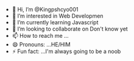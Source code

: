 - 👋 Hi, I’m @Kingpshcyo001
- 👀 I’m interested in Web Developmen
- 🌱 I’m currently learning Javascript
- 💞️ I’m looking to collaborate on Don't know yet
- 📫 How to reach me ...
- 😄 Pronouns: ...HE/HIM
- ⚡ Fun fact: ...I'm always going to be a noob

<!---
Kingpshcyo001/Kingpshcyo001 is a ✨ special ✨ repository because its `README.md` (this file) appears on your GitHub profile.
You can click the Preview link to take a look at your changes.
--->
